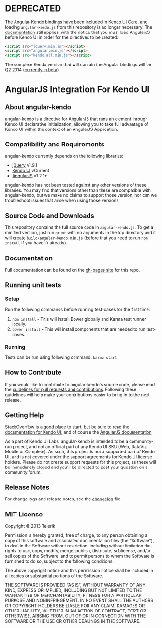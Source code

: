 # DEPRECATED

The Angular-Kendo bindings have been included in [Kendo UI Core](https://github.com/telerik/kendo-ui-core/), and loading `angular-kendo.js` from this repository is no longer necessary.  The [documentation](http://kendo-labs.github.io/angular-kendo/) still applies, with the notice that you must load AngularJS before Kendo UI in order for the directives to be created:

```html
<script src="jquery.min.js"></script>
<script src="angular.min.js"></script>
<script src="kendo.all.min.js"></script>
```

The complete Kendo version that will contain the Angular bindings will be Q2 2014 ([currently in beta](http://blogs.telerik.com/blogs/14-06-25/kendo-ui-q2-2014-beta-is-here)).

# AngularJS Integration For Kendo UI

## About angular-kendo

angular-kendo is a directive for AngularJS that runs an element through Kendo UI declarative initialization, allowing you to take full advantage of Kendo UI within the context of an AngularJS Application.

## Compatibility and Requirements

angular-kendo currently depends on the following libraries:

- [jQuery](http://www.jquery.com) v1.9.1
- [Kendo UI](http://www.kendoui.com) vCurrent
- [AngularJS](http://www.angularjs.org) v1.2.1+

angular-kendo has not been tested against any other versions of these libraries. You may find that versions other than these are compatible with angular-kendo, but we make no claims to support those version, nor can we troubleshoot issues that arise when using those versions.

## Source Code and Downloads

This repository contains the full source code in `angular-kendo.js`. To get a minified version, just run `grunt` with no arguments in the top directory and it will create `build/angular-kendo.min.js` (before that you need to run `npm install` if you haven't already).

## Documentation

Full documentation can be found on the [gh-pages site](http://kendo-labs.github.com/angular-kendo/) for this repo.

## Running unit tests
### Setup
Run the following commands before running test-cases for the first time:

1. `npm install` - This will install Bower globally and Karma test runner locally.
2. `bower install` - This will install components that are needed to run test-cases.

### Running
Tests can be run using following command: `karma start`

## How to Contribute

If you would like to contribute to angular-kendo's source code, please read the [guidelines for pull requests and contributions](CONTRIBUTING.md). Following these guidelines will help make your contributions easier to bring in to the next release.

## Getting Help

StackOverflow is a good place to start, but be sure to read the [documentation for Kendo UI](http://docs.kendoui.com), and of course the [AngularJS documentation](http://docs.angularjs.org/api/)

As a part of Kendo UI Labs, angular-kendo is intended to be a community-run project, and not an official part of any Kendo UI SKU (Web, DataViz, Mobile or Complete). As such, this project is not a supported part of Kendo UI, and is not covered under the support agreements for Kendo UI license holders. Please do not create support requests for this project, as these will be immediately closed and you'll be directed to post your question on a community forum.

## Release Notes

For change logs and release notes, see the [changelog](CHANGELOG.md) file.

## MIT License

Copyright © 2013 Telerik

Permission is hereby granted, free of charge, to any person obtaining a copy of this software and associated documentation files (the “Software”), to deal in the Software without restriction, including without limitation the rights to use, copy, modify, merge, publish, distribute, sublicense, and/or sell copies of the Software, and to permit persons to whom the Software is furnished to do so, subject to the following conditions:

The above copyright notice and this permission notice shall be included in all copies or substantial portions of the Software.

THE SOFTWARE IS PROVIDED “AS IS”, WITHOUT WARRANTY OF ANY KIND, EXPRESS OR IMPLIED, INCLUDING BUT NOT LIMITED TO THE WARRANTIES OF MERCHANTABILITY, FITNESS FOR A PARTICULAR PURPOSE AND NONINFRINGEMENT. IN NO EVENT SHALL THE AUTHORS OR COPYRIGHT HOLDERS BE LIABLE FOR ANY CLAIM, DAMAGES OR OTHER LIABILITY, WHETHER IN AN ACTION OF CONTRACT, TORT OR OTHERWISE, ARISING FROM, OUT OF OR IN CONNECTION WITH THE SOFTWARE OR THE USE OR OTHER DEALINGS IN THE SOFTWARE.
